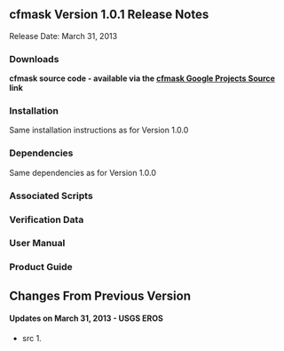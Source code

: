 ## cfmask Version 1.0.1 Release Notes ##
Release Date: March 31, 2013

### Downloads ###

**cfmask source code - available via the [cfmask Google Projects Source](http://code.google.com/p/cfmask/source/checkout) link**

### Installation ###
Same installation instructions as for Version 1.0.0

### Dependencies ###
Same dependencies as for Version 1.0.0

### Associated Scripts ###

### Verification Data ###

### User Manual ###

### Product Guide ###


## Changes From Previous Version ##
#### Updates on March 31, 2013 - USGS EROS ####
  * src
    1. 